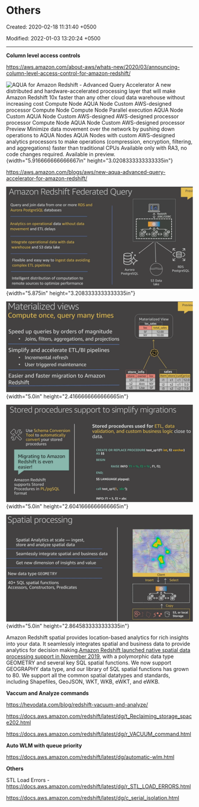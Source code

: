 # Others

Created: 2020-02-18 11:31:40 +0500

Modified: 2022-01-03 13:20:24 +0500

---

**Column level access controls**

<https://aws.amazon.com/about-aws/whats-new/2020/03/announcing-column-level-access-control-for-amazon-redshift/>



![AQUA for Amazon Redshift - Advanced Query Accelerator A new distributed and hardware-accelerated processing layer that will make Amazon Redshift 10x faster than any other cloud data warehouse without increasing cost Compute Node AQUA Node Custom AWS-designed processor Compute Node Compute Node Parallel execution AQUA Node Custom AQUA Node Custom AWS-designed AWS-designed processor processor Compute Node AQUA Node Custom AWS-designed processor Preview Minimize data movement over the network by pushing down operations to AQUA Nodes AQUA Nodes with custom AWS-designed analytics processors to make operations (compression, encryption, filtering, and aggregations) faster than traditional CPUs Available only with RA3, no code changes required. Available in preview. ](media/AWS-Redshift_Others-image1.png){width="5.916666666666667in" height="3.0208333333333335in"}

<https://aws.amazon.com/blogs/aws/new-aqua-advanced-query-accelerator-for-amazon-redshift/>



![Amazon Redshift Federated Query Query and join data from one or more RDS and Aurora PostgreSQL databases Analytics on operational data without data movement and ETL delays Integrate operational data with data warehouse and S3 data lake Flexible and easy way to ingest data avoiding complex ETL pipelines Intelligent distribution of computation to remote sources to optimize performance Redshift V JDBC/ODBC 1 1 1 Aurora PostgreSQL S3 Data lake 1 1 1 Previ RDS PostgreSQL ](media/AWS-Redshift_Others-image2.png){width="5.875in" height="3.2083333333333335in"}



![Materialized views Compute once, query many times Materialized View loc_sales Speed up queries by orders of magnitude • Joins, filters, aggregations, and projections store_info Simplify and accelerate ETL/BI pipelines • Incremental refresh User triggered maintenance Easier and faster migration to Amazon Redshift store sl loc NY owner Joe Ann Lisa loc NY total_sales 12.00 10.00 sales item store cust il i2 s2 cl Previeu rice 12.0 3.0 7.0 ](media/AWS-Redshift_Others-image3.png){width="5.0in" height="2.4166666666666665in"}



![Stored procedures support to simplify migrations Use Schema Conversion Tool to automatically convert your stored procedures Migrating to Amazon Redshift is even easier! Amazon Redshift supports Stored Procedures in PL/pgSQL format Stored procedures used for ETL, data validation, and custom business logic close to data. CREATE OR REPLACE PROCEDURE int, f2 varchar) AS $$ BEGIN RAISE INFO 'fl = %, f2 END; $$ LANGUAGE pipgsql; call test_sp1(5, 'abc'); INFO: fl = 5, f2 = abc % , fl, f2; ](media/AWS-Redshift_Others-image4.png){width="5.0in" height="2.6041666666666665in"}



![Spatial processing Spatial Analytics at scale --- ingest, store and analyze spatial data Seamlessly integrate spatial and business data Get new dimension of insights and value New data type GEOMETRY 40+ SQL spatial functions Accessors, Constructors, Predicates Insert Client + Select Copy S3, or local ](media/AWS-Redshift_Others-image5.png){width="5.0in" height="2.8645833333333335in"}

Amazon Redshift spatial provides location-based analytics for rich insights into your data. It seamlessly integrates spatial and business data to provide analytics for decision making.[Amazon Redshift launched native spatial data processing support in November 2019](https://aws.amazon.com/about-aws/whats-new/2019/11/amazon-redshift-announces-support-spatial-data/), with a polymorphic data type GEOMETRY and several key SQL spatial functions. We now support GEOGRAPHY data type, and our library of SQL spatial functions has grown to 80. We support all the common spatial datatypes and standards, including Shapefiles, GeoJSON, WKT, WKB, eWKT, and eWKB.



**Vaccum and Analyze commands**

<https://hevodata.com/blog/redshift-vacuum-and-analyze/>

<https://docs.aws.amazon.com/redshift/latest/dg/t_Reclaiming_storage_space202.html>

<https://docs.aws.amazon.com/redshift/latest/dg/r_VACUUM_command.html>



**Auto WLM with queue priority**

<https://docs.aws.amazon.com/redshift/latest/dg/automatic-wlm.html>



**Others**

STL Load Errors - <https://docs.aws.amazon.com/redshift/latest/dg/r_STL_LOAD_ERRORS.html>

<https://docs.aws.amazon.com/redshift/latest/dg/c_serial_isolation.html>






